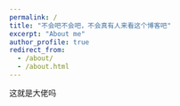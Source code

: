 ```yaml
---
permalink: /
title: "不会吧不会吧，不会真有人来看这个博客吧"
excerpt: "About me"
author_profile: true
redirect_from: 
  - /about/
  - /about.html
---
```


这就是大佬吗
